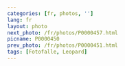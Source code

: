 ```yaml
---
categories: [fr, photos, '']
lang: fr
layout: photo
next_photo: /fr/photos/P0000457.html
picname: P0000450
prev_photo: /fr/photos/P0000451.html
tags: [Fotofalle, Leopard]
---
```

